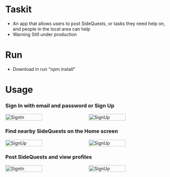 # Taskit
- An app that allows users to post SideQuests, or tasks they need help on, and people in the local area can help
- Warning Still under production

# Run
- Download in run "npm install"

# Usage
### Sign In with email and password or Sign Up

<div class="image-container" style="display: flex; justify-content: space-between;">
  <img src="https://github.com/xXViridianXx/SideQuest/blob/main/images/SignIn.png" alt="SignIn" style="width: 48%; height: 20%;">
  <img src="https://github.com/xXViridianXx/SideQuest/blob/main/images/SignUp.png" alt="SignUp" style="width: 48%; height: 20%">
</div>

### Find nearby SideQuests on the Home screen
<div class="image-container" style="display: flex; justify-content: space-between;">
  <img src="https://github.com/xXViridianXx/SideQuest/blob/main/images/Simulator%20Screenshot%20-%20iPhone%2014%20Pro%20-%202023-09-17%20at%2010.36.21.png" alt="SignUp" style="width: 48%; height: 20%">
  <img src="[https://github.com/xXViridianXx/SideQuest/blob/main/images/SignUp.png](https://github.com/xXViridianXx/SideQuest/blob/main/images/Quest.png)https://github.com/xXViridianXx/SideQuest/blob/main/images/Quest.png" alt="SignUp" style="width: 48%; height: 20%">
</div>

### Post SideQuests and view profiles

<div class="image-container" style="display: flex; justify-content: space-between;">
  <img src="https://github.com/xXViridianXx/SideQuest/blob/main/images/SignIn.png" alt="SignIn" style="width: 48%; height: 20%;">
  <img src="https://github.com/xXViridianXx/SideQuest/blob/main/images/Profile.png" alt="SignUp" style="width: 48%; height: 20%">
</div>
